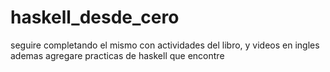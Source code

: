 # haskell_desde_cero
seguire completando el mismo con actividades del libro, y videos en ingles
ademas agregare practicas de haskell que encontre
